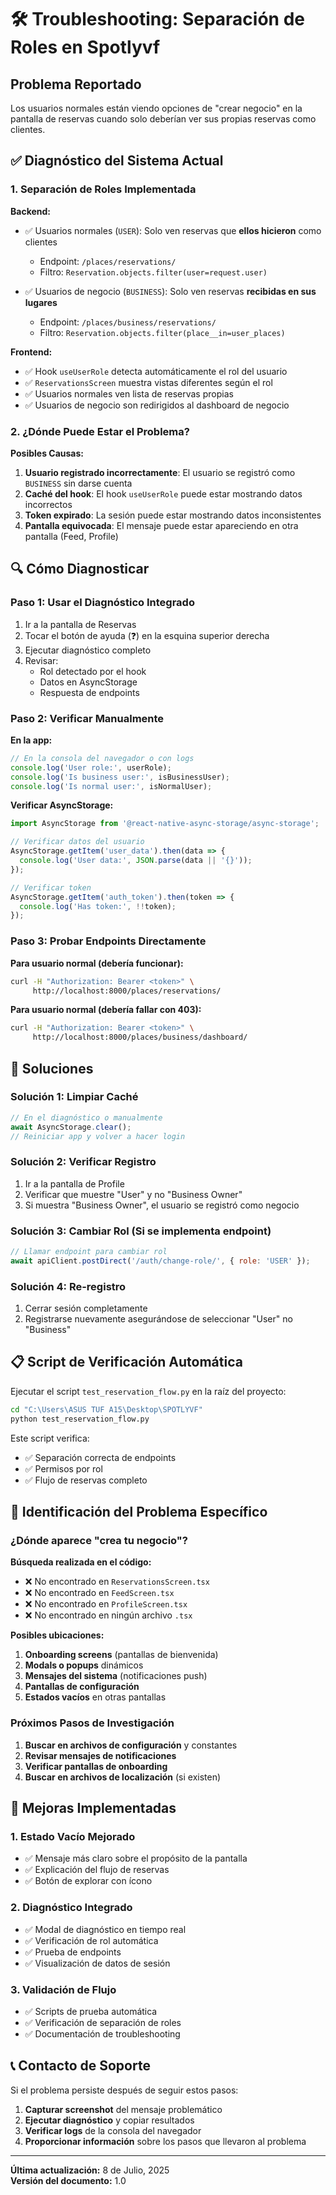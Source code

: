 # 🛠️ Troubleshooting: Separación de Roles en Spotlyvf

## Problema Reportado
Los usuarios normales están viendo opciones de "crear negocio" en la pantalla de reservas cuando solo deberían ver sus propias reservas como clientes.

## ✅ Diagnóstico del Sistema Actual

### 1. Separación de Roles Implementada

**Backend:**
- ✅ Usuarios normales (`USER`): Solo ven reservas que **ellos hicieron** como clientes
  - Endpoint: `/places/reservations/` 
  - Filtro: `Reservation.objects.filter(user=request.user)`

- ✅ Usuarios de negocio (`BUSINESS`): Solo ven reservas **recibidas en sus lugares**
  - Endpoint: `/places/business/reservations/`
  - Filtro: `Reservation.objects.filter(place__in=user_places)`

**Frontend:**
- ✅ Hook `useUserRole` detecta automáticamente el rol del usuario
- ✅ `ReservationsScreen` muestra vistas diferentes según el rol
- ✅ Usuarios normales ven lista de reservas propias
- ✅ Usuarios de negocio son redirigidos al dashboard de negocio

### 2. ¿Dónde Puede Estar el Problema?

**Posibles Causas:**

1. **Usuario registrado incorrectamente**: El usuario se registró como `BUSINESS` sin darse cuenta
2. **Caché del hook**: El hook `useUserRole` puede estar mostrando datos incorrectos
3. **Token expirado**: La sesión puede estar mostrando datos inconsistentes
4. **Pantalla equivocada**: El mensaje puede estar apareciendo en otra pantalla (Feed, Profile)

## 🔍 Cómo Diagnosticar

### Paso 1: Usar el Diagnóstico Integrado
1. Ir a la pantalla de Reservas
2. Tocar el botón de ayuda (❓) en la esquina superior derecha
3. Ejecutar diagnóstico completo
4. Revisar:
   - Rol detectado por el hook
   - Datos en AsyncStorage
   - Respuesta de endpoints

### Paso 2: Verificar Manualmente

**En la app:**
```javascript
// En la consola del navegador o con logs
console.log('User role:', userRole);
console.log('Is business user:', isBusinessUser);
console.log('Is normal user:', isNormalUser);
```

**Verificar AsyncStorage:**
```javascript
import AsyncStorage from '@react-native-async-storage/async-storage';

// Verificar datos del usuario
AsyncStorage.getItem('user_data').then(data => {
  console.log('User data:', JSON.parse(data || '{}'));
});

// Verificar token
AsyncStorage.getItem('auth_token').then(token => {
  console.log('Has token:', !!token);
});
```

### Paso 3: Probar Endpoints Directamente

**Para usuario normal (debería funcionar):**
```bash
curl -H "Authorization: Bearer <token>" \
     http://localhost:8000/places/reservations/
```

**Para usuario normal (debería fallar con 403):**
```bash
curl -H "Authorization: Bearer <token>" \
     http://localhost:8000/places/business/dashboard/
```

## 🔧 Soluciones

### Solución 1: Limpiar Caché
```javascript
// En el diagnóstico o manualmente
await AsyncStorage.clear();
// Reiniciar app y volver a hacer login
```

### Solución 2: Verificar Registro
1. Ir a la pantalla de Profile
2. Verificar que muestre "User" y no "Business Owner"
3. Si muestra "Business Owner", el usuario se registró como negocio

### Solución 3: Cambiar Rol (Si se implementa endpoint)
```javascript
// Llamar endpoint para cambiar rol
await apiClient.postDirect('/auth/change-role/', { role: 'USER' });
```

### Solución 4: Re-registro
1. Cerrar sesión completamente
2. Registrarse nuevamente asegurándose de seleccionar "User" no "Business"

## 📋 Script de Verificación Automática

Ejecutar el script `test_reservation_flow.py` en la raíz del proyecto:

```bash
cd "C:\Users\ASUS TUF A15\Desktop\SPOTLYVF"
python test_reservation_flow.py
```

Este script verifica:
- ✅ Separación correcta de endpoints
- ✅ Permisos por rol
- ✅ Flujo de reservas completo

## 🎯 Identificación del Problema Específico

### ¿Dónde aparece "crea tu negocio"?

**Búsqueda realizada en el código:**
- ❌ No encontrado en `ReservationsScreen.tsx`
- ❌ No encontrado en `FeedScreen.tsx`
- ❌ No encontrado en `ProfileScreen.tsx`
- ❌ No encontrado en ningún archivo `.tsx`

**Posibles ubicaciones:**
1. **Onboarding screens** (pantallas de bienvenida)
2. **Modals o popups** dinámicos
3. **Mensajes del sistema** (notificaciones push)
4. **Pantallas de configuración**
5. **Estados vacíos** en otras pantallas

### Próximos Pasos de Investigación

1. **Buscar en archivos de configuración** y constantes
2. **Revisar mensajes de notificaciones**
3. **Verificar pantallas de onboarding**
4. **Buscar en archivos de localización** (si existen)

## 🚀 Mejoras Implementadas

### 1. Estado Vacío Mejorado
- ✅ Mensaje más claro sobre el propósito de la pantalla
- ✅ Explicación del flujo de reservas
- ✅ Botón de explorar con ícono

### 2. Diagnóstico Integrado
- ✅ Modal de diagnóstico en tiempo real
- ✅ Verificación de rol automática
- ✅ Prueba de endpoints
- ✅ Visualización de datos de sesión

### 3. Validación de Flujo
- ✅ Scripts de prueba automática
- ✅ Verificación de separación de roles
- ✅ Documentación de troubleshooting

## 📞 Contacto de Soporte

Si el problema persiste después de seguir estos pasos:

1. **Capturar screenshot** del mensaje problemático
2. **Ejecutar diagnóstico** y copiar resultados
3. **Verificar logs** de la consola del navegador
4. **Proporcionar información** sobre los pasos que llevaron al problema

---

**Última actualización:** 8 de Julio, 2025  
**Versión del documento:** 1.0
